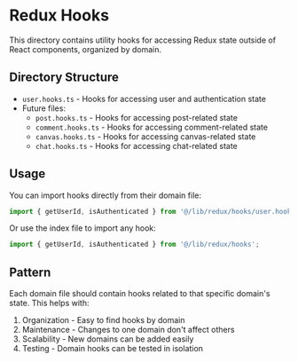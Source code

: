 # Redux Hooks

This directory contains utility hooks for accessing Redux state outside of React components, organized by domain.

## Directory Structure

- `user.hooks.ts` - Hooks for accessing user and authentication state
- Future files:
  - `post.hooks.ts` - Hooks for accessing post-related state
  - `comment.hooks.ts` - Hooks for accessing comment-related state
  - `canvas.hooks.ts` - Hooks for accessing canvas-related state
  - `chat.hooks.ts` - Hooks for accessing chat-related state

## Usage

You can import hooks directly from their domain file:

```typescript
import { getUserId, isAuthenticated } from '@/lib/redux/hooks/user.hooks';
```

Or use the index file to import any hook:

```typescript
import { getUserId, isAuthenticated } from '@/lib/redux/hooks';
```

## Pattern

Each domain file should contain hooks related to that specific domain's state. This helps with:

1. Organization - Easy to find hooks by domain
2. Maintenance - Changes to one domain don't affect others
3. Scalability - New domains can be added easily
4. Testing - Domain hooks can be tested in isolation